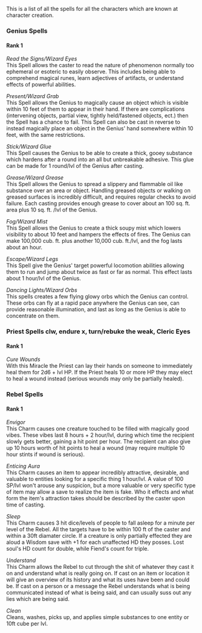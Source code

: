 This is a list of all the spells for all the characters which are known at character creation.

### Genius Spells
#### Rank 1
_Read the Signs/Wizard Eyes_  
This Spell allows the caster to read the nature of phenomenon normally too ephemeral or esoteric to easily observe. This includes being able to comprehend magical runes, learn adjectives of artifacts, or understand effects of powerful abilities.

_Present/Wizard Grab_  
This Spell allows the Genius to magically cause an object which is visible within 10 feet of them to appear in their hand. If there are complications (intervening objects, partial view, tightly held/fastened objects, ect.) then the Spell has a chance to fail. This Spell can also be cast in reverse to instead magically place an object in the Genius' hand somewhere within 10 feet, with the same restrictions.

_Stick/Wizard Glue_  
This Spell causes the Genius to be able to create a thick, gooey substance which hardens after a round into an all but unbreakable adhesive. This glue can be made for 1 round/lvl of the Genius after casting.

_Grease/Wizard Grease_  
This Spell allows the Genius to spread a slippery and flammable oil like substance over an area or object. Handling greased objects or walking on greased surfaces is incredibly difficult, and requires regular checks to avoid failure. Each casting provides enough grease to cover about an 100 sq. ft. area plus 10 sq. ft. /lvl of the Genius.

_Fog/Wizard Mist_  
This Spell allows the Genius to create a thick soupy mist which lowers visibility to about 10 feet and hampers the effects of fires. The Genius can make 100,000 cub. ft. plus another 10,000 cub. ft./lvl, and the fog lasts about an hour.

_Escape/Wizard Legs_  
This Spell give the Genius' target powerful locomotion abilities allowing them to run and jump about twice as fast or far as normal. This effect lasts about 1 hour/lvl of the Genius.

_Dancing Lights/Wizard Orbs_  
This spells creates a few flying glowy orbs which the Genius can control. These orbs can fly at a rapid pace anywhere the Genius can see, can provide reasonable illumination, and last as long as the Genius is able to concentrate on them.


### Priest Spells clw, endure x, turn/rebuke the weak, Cleric Eyes
#### Rank 1
_Cure Wounds_  
With this Miracle the Priest can lay their hands on someone to immediately heal them for 2d6 + lvl HP. If the Priest heals 10 or more HP they may elect to heal a wound instead (serious wounds may only be partially healed).




### Rebel Spells
#### Rank 1

_Envigor_  
This Charm causes one creature touched to be filled with magically good vibes. These vibes last 8 hours + 2 hour/lvl, during which time the recipient slowly gets better, gaining a hit point per hour. The recipient can also give up 10 hours worth of hit points to heal a wound (may require multiple 10 hour stints if wound is serious).

_Enticing Aura_  
This Charm causes an item to appear incredibly attractive, desirable, and valuable to entities looking for a specific thing 1 hour/lvl. A value of 100 SP/lvl won't arouse any suspicion, but a more valuable or very specific type of item may allow a save to realize the item is fake. Who it effects and what form the item's attraction takes should be described by the caster upon time of casting.

_Sleep_  
This Charm causes 3 hit dice/levels of people to fall asleep for a minute per level of the Rebel. All the targets have to be within 100 ft of the caster and within a 30ft diamater circle. If a creature is only partially effected they are aloud a Wisdom save with +1 for each unaffected HD they posses. Lost soul's HD count for double, while Fiend's count for triple.

_Understand_  
This Charm allows the Rebel to cut through the shit of whatever they cast it on and understand what is really going on. If cast on an item or location it will give an overview of its history and what its uses have been and could be. If cast on a person or a message the Rebel understands what is being communicated instead of what is being said, and can usually suss out any lies which are being said.

_Clean_  
Cleans, washes, picks up, and applies simple substances to one entity or 10ft cube per lvl.

